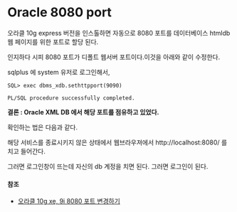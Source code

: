 # Oracle 8080 port

오라클 10g express 버전을 인스톨하면 자동으로 8080 포트를 데이터베이스 htmldb 웹 페이지를 위한 포트로 할당 된다.

인지하다 시피 8080 포트가 디폴트 웹서버 포트이다.이것을 아래와 같이 수정한다.

sqlplus 에 system 유저로 로그인해서,



`SQL> exec dbms_xdb.sethttpport(9090)`

```
PL/SQL procedure successfully completed.
```



**결론 : Oracle XML DB 에서 해당 포트를 점유하고 있었다.**



확인하는 법은 다음과 같다.

해당 서비스를 종료시키지 않은 상태에서 웹브라우져에서 http://localhost:8080/ 를 치고 들어간다.

그러면 로그인창이 뜨는데 자신의 db 계정을 치면 된다. 그러면 로그인이 된다.



#### 참조

- [오라클 10g xe, 9i 8080 포트 변경하기](http://blog.naver.com/tyboss/70020789950)
